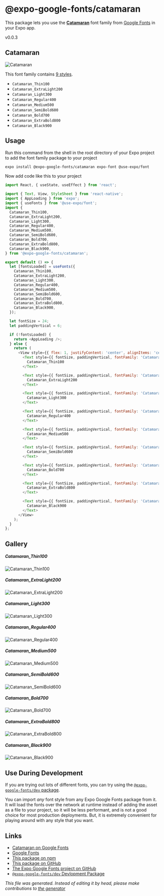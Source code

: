 # @expo-google-fonts/catamaran

This package lets you use the [**Catamaran**](https://fonts.google.com/specimen/Catamaran) font family from [Google Fonts](https://fonts.google.com/) in your Expo app.

v0.0.3

## Catamaran

![Catamaran](./font-family.png)

This font family contains [9 styles](#gallery).

- `Catamaran_Thin100`
- `Catamaran_ExtraLight200`
- `Catamaran_Light300`
- `Catamaran_Regular400`
- `Catamaran_Medium500`
- `Catamaran_SemiBold600`
- `Catamaran_Bold700`
- `Catamaran_ExtraBold800`
- `Catamaran_Black900`

## Usage

Run this command from the shell in the root directory of your Expo project to add the font family package to your project
```sh
expo install @expo-google-fonts/catamaran expo-font @use-expo/font
```

Now add code like this to your project
```js
import React, { useState, useEffect } from 'react';

import { Text, View, StyleSheet } from 'react-native';
import { AppLoading } from 'expo';
import { useFonts } from '@use-expo/font';
import {
  Catamaran_Thin100,
  Catamaran_ExtraLight200,
  Catamaran_Light300,
  Catamaran_Regular400,
  Catamaran_Medium500,
  Catamaran_SemiBold600,
  Catamaran_Bold700,
  Catamaran_ExtraBold800,
  Catamaran_Black900,
} from '@expo-google-fonts/catamaran';

export default () => {
  let [fontsLoaded] = useFonts({
    Catamaran_Thin100,
    Catamaran_ExtraLight200,
    Catamaran_Light300,
    Catamaran_Regular400,
    Catamaran_Medium500,
    Catamaran_SemiBold600,
    Catamaran_Bold700,
    Catamaran_ExtraBold800,
    Catamaran_Black900,
  });

  let fontSize = 24;
  let paddingVertical = 6;

  if (!fontsLoaded) {
    return <AppLoading />;
  } else {
    return (
      <View style={{ flex: 1, justifyContent: 'center', alignItems: 'center' }}>
        <Text style={{ fontSize, paddingVertical, fontFamily: 'Catamaran_Thin100' }}>
          Catamaran_Thin100
        </Text>

        <Text style={{ fontSize, paddingVertical, fontFamily: 'Catamaran_ExtraLight200' }}>
          Catamaran_ExtraLight200
        </Text>

        <Text style={{ fontSize, paddingVertical, fontFamily: 'Catamaran_Light300' }}>
          Catamaran_Light300
        </Text>

        <Text style={{ fontSize, paddingVertical, fontFamily: 'Catamaran_Regular400' }}>
          Catamaran_Regular400
        </Text>

        <Text style={{ fontSize, paddingVertical, fontFamily: 'Catamaran_Medium500' }}>
          Catamaran_Medium500
        </Text>

        <Text style={{ fontSize, paddingVertical, fontFamily: 'Catamaran_SemiBold600' }}>
          Catamaran_SemiBold600
        </Text>

        <Text style={{ fontSize, paddingVertical, fontFamily: 'Catamaran_Bold700' }}>
          Catamaran_Bold700
        </Text>

        <Text style={{ fontSize, paddingVertical, fontFamily: 'Catamaran_ExtraBold800' }}>
          Catamaran_ExtraBold800
        </Text>

        <Text style={{ fontSize, paddingVertical, fontFamily: 'Catamaran_Black900' }}>
          Catamaran_Black900
        </Text>
      </View>
    );
  }
};

```

## Gallery

##### Catamaran_Thin100
![Catamaran_Thin100](./e8e9d704be93826d9781f133277934bb6184afd9522b149f005c78f5d89e62ac.ttf.png)

##### Catamaran_ExtraLight200
![Catamaran_ExtraLight200](./3f24bc068d63c199fab01e5c0690d6e034f485057c3c19571b656e705a78756b.ttf.png)

##### Catamaran_Light300
![Catamaran_Light300](./853537ef3cef46cebdd3f2ee0f94b33861095d50b2584d6f96a47725f6f4b79d.ttf.png)

##### Catamaran_Regular400
![Catamaran_Regular400](./6af095039ae2cc21b9f8e147b290dc6fae99dd4f45843dd262a9e30557dd4e65.ttf.png)

##### Catamaran_Medium500
![Catamaran_Medium500](./2b80fad7d7ef99a42af9235090775e879520d07fb7b3deda4986a64c81be4a96.ttf.png)

##### Catamaran_SemiBold600
![Catamaran_SemiBold600](./d77e1072b0d92cfa66cc458ff7e053b1e33cfa9dd663fb52f75062ba9a134122.ttf.png)

##### Catamaran_Bold700
![Catamaran_Bold700](./47d32e32345049db4c0f41c0ffba707afcf0ac18cb7000817fd26ae811255728.ttf.png)

##### Catamaran_ExtraBold800
![Catamaran_ExtraBold800](./342bd0052b9b81ca6df68a9cdda635ad6f77c796e37045545bfa1d0a071c0bc8.ttf.png)

##### Catamaran_Black900
![Catamaran_Black900](./fa466db090fa897764fa413a006d0c4f7a975a118db3de634988a14f674446cb.ttf.png)


## Use During Development

If you are trying out lots of different fonts, you can try using the [`@expo-google-fonts/dev` package](https://www.npmjs.com/package/@expo-google-fonts/dev).

You can import *any* font style from any Expo Google Fonts package from it. It will load the fonts
over the network at runtime instead of adding the asset as a file to your project, so it will be 
less performant, and is not a good choice for most production deployments. But, it is extremely convenient
for playing around with any style that you want.

## Links

- [Catamaran on Google Fonts](https://fonts.google.com/specimen/Catamaran)
- [Google Fonts](https://fonts.google.com/)
- [This package on npm](https://www.npmjs.com/package/@expo-google-fonts/catamaran)
- [This package on GitHub](https://github.com/expo/google-fonts/tree/master/font-packages/catamaran)
- [The Expo Google Fonts project on GitHub](https://github.com/expo/google-fonts)
- [`@expo-google-fonts/dev` Devlopment Package](https://github.com/expo/google-fonts/tree/master/font-packages/dev)


*This file was generated. Instead of editing it by head, please make contributions to [the generator](https://github.com/expo/google-fonts/tree/master/packages/generator)*
